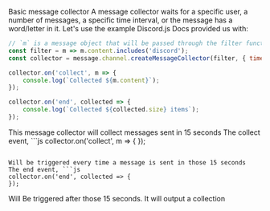Basic message collector
A message collector waits for a specific user, a number of messages, a specific time interval, or the message has a word/letter in it.
Let's use the example Discord.js Docs provided us with: 
```js
// `m` is a message object that will be passed through the filter function
const filter = m => m.content.includes('discord');
const collector = message.channel.createMessageCollector(filter, { time: 15000 });

collector.on('collect', m => {
    console.log(`Collected ${m.content}`);
});

collector.on('end', collected => {
    console.log(`Collected ${collected.size} items`);
});
```
This message collector will collect messages sent in 15 seconds
The collect event, ```js
collector.on('collect', m => {
});
```

Will be triggered every time a message is sent in those 15 seconds
The end event, ```js
collector.on('end', collected => {
});
```
 Will Be triggered after those 15 seconds. It will output a collection

